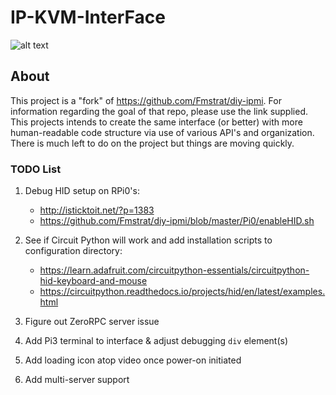 # IP-KVM-InterFace

![alt text](https://github.com/SterlingButters/ip-kvm-interface/blob/master/Example.png)


## About
This project is a "fork" of https://github.com/Fmstrat/diy-ipmi. For information regarding the
goal of that repo, please use the link supplied. This projects intends to create
the same interface (or better) with more human-readable code structure via use of various
API's and organization. There is much left to do on the project but things are moving quickly.

### TODO List
1) Debug HID setup on RPi0's:
      - http://isticktoit.net/?p=1383
      - https://github.com/Fmstrat/diy-ipmi/blob/master/Pi0/enableHID.sh
2) See if Circuit Python will work and add installation scripts to configuration directory:
      - https://learn.adafruit.com/circuitpython-essentials/circuitpython-hid-keyboard-and-mouse
      - https://circuitpython.readthedocs.io/projects/hid/en/latest/examples.html
3) Figure out ZeroRPC server issue

4) Add Pi3 terminal to interface & adjust debugging `div` element(s)

5) Add loading icon atop video once power-on initiated

6) Add multi-server support
